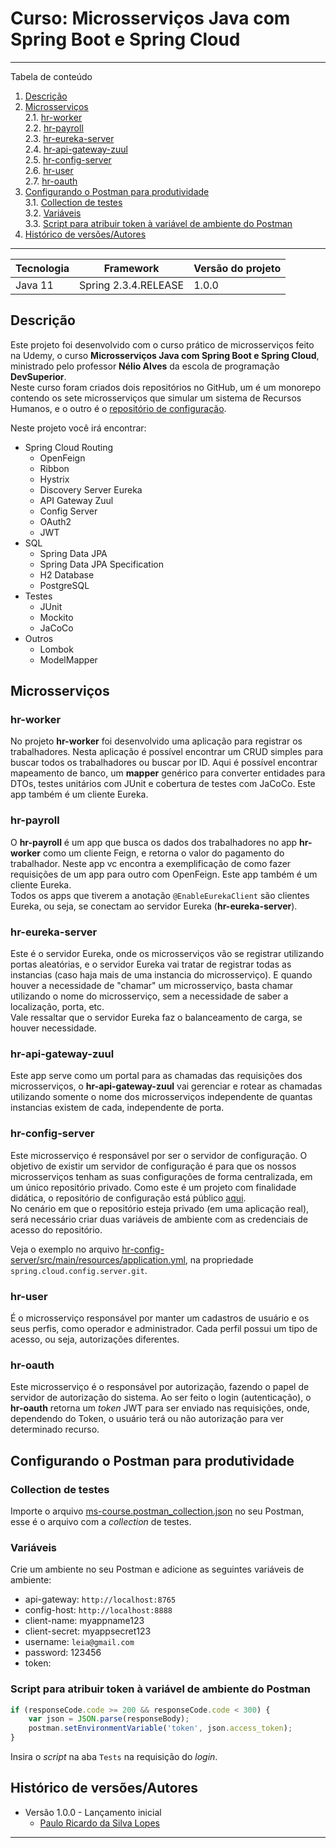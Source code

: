 # Curso: Microsserviços Java com Spring Boot e Spring Cloud

*******
Tabela de conteúdo
1. [Descrição](#descrição)
2. [Microsserviços](#microsserviços) \
  2.1. [hr-worker](#hr-worker) \
  2.2. [hr-payroll](#hr-payroll) \
  2.3. [hr-eureka-server](#hr-eureka-server) \
  2.4. [hr-api-gateway-zuul](#hr-api-gateway-zuul) \
  2.5. [hr-config-server](#hr-config-server) \
  2.6. [hr-user](#hr-user) \
  2.7. [hr-oauth](#hr-oauth)
3. [Configurando o Postman para produtividade](#configurando-o-postman-para-produtividade) \
  3.1. [Collection de testes](#collection-de-testes) \
  3.2. [Variáveis](#variáveis) \
  3.3. [Script para atribuir token à variável de ambiente do Postman](#script-para-atribuir-token-à-variável-de-ambiente-do-postman)
4. [Histórico de versões/Autores](#histórico-de-versõesautores)
*******


| Tecnologia | Framework | Versão do projeto |
|------------|-----------|-------------------|
| Java 11 | Spring 2.3.4.RELEASE | 1.0.0 |


## Descrição

Este projeto foi desenvolvido com o curso prático de microsserviços feito na Udemy, o curso **Microsserviços Java com Spring Boot e Spring Cloud**, ministrado pelo professor **Nélio Alves** da escola de programação **DevSuperior**.\
Neste curso foram criados dois repositórios no GitHub, um é um monorepo contendo os sete microsserviços que simular um sistema de Recursos Humanos, e o outro é o [repositório de configuração](https://github.com/RicardoLopes1/ms-course-configs).

Neste projeto você irá encontrar:
- Spring Cloud Routing
  - OpenFeign 
  - Ribbon 
  - Hystrix
  - Discovery Server Eureka
  - API Gateway Zuul
  - Config Server
  - OAuth2
  - JWT
- SQL
  - Spring Data JPA
  - Spring Data JPA Specification
  - H2 Database
  - PostgreSQL
- Testes
  - JUnit 
  - Mockito
  - JaCoCo
- Outros
  - Lombok
  - ModelMapper

## Microsserviços

### hr-worker

No projeto **hr-worker** foi desenvolvido uma aplicação para registrar os trabalhadores. Nesta aplicação é possível encontrar um CRUD simples para buscar todos os trabalhadores ou buscar por ID. Aqui é possível encontrar mapeamento de banco, um **mapper** genérico para converter entidades para DTOs, testes unitários com JUnit e cobertura de testes com JaCoCo. Este app também é um cliente Eureka.

### hr-payroll

O **hr-payroll** é um app que busca os dados dos trabalhadores no app **hr-worker** como um cliente Feign, e retorna o valor do pagamento do trabalhador. Neste app vc encontra a exemplificação de como fazer requisições de um app para outro com OpenFeign. Este app também é um cliente Eureka.\
Todos os apps que tiverem a anotação `@EnableEurekaClient` são clientes Eureka, ou seja, se conectam ao servidor Eureka (**hr-eureka-server**).

### hr-eureka-server

Este é o servidor Eureka, onde os microsserviços vão se registrar utilizando portas aleatórias, e o servidor Eureka vai tratar de registrar todas as instancias (caso haja mais de uma instancia do microsserviço). E quando houver a necessidade de "chamar" um microsserviço, basta chamar utilizando o nome do microsserviço, sem a necessidade de saber a localização, porta, etc.\
Vale ressaltar que o servidor Eureka faz o balanceamento de carga, se houver necessidade.

### hr-api-gateway-zuul

Este app serve como um portal para as chamadas das requisições dos microsserviços, o **hr-api-gateway-zuul** vai gerenciar e rotear as chamadas utilizando somente o nome dos microsserviços independente de quantas instancias existem de cada, independente de porta.

### hr-config-server

Este microsserviço é responsável por ser o servidor de configuração. O objetivo de existir um servidor de configuração é para que os nossos microsserviços tenham as suas configurações de forma centralizada, em um único repositório privado. Como este é um projeto com finalidade didática, o repositório de configuração está público [aqui](https://github.com/RicardoLopes1/ms-course-configs).\
No cenário em que o repositório esteja privado (em uma aplicação real), será necessário criar duas variáveis de ambiente com as credenciais de acesso do repositório.

Veja o exemplo no arquivo [hr-config-server/src/main/resources/application.yml](hr-config-server/src/main/resources/application.yml), na propriedade `spring.cloud.config.server.git`.

### hr-user

É o microsserviço responsável por manter um cadastros de usuário e os seus perfis, como operador e administrador. Cada perfil possui um tipo de acesso, ou seja, autorizações diferentes.

### hr-oauth

Este microsserviço é o responsável por autorização, fazendo o papel de servidor de autorização do sistema. Ao ser feito o login (autenticação), o **hr-oauth** retorna um _token_ JWT para ser enviado nas requisições, onde, dependendo do Token, o usuário terá ou não autorização para ver determinado recurso.

## Configurando o Postman para produtividade

### Collection de testes

Importe o arquivo [ms-course.postman_collection.json](ms-course.postman_collection.json) no seu Postman, esse é o arquivo com a _collection_ de testes.

### Variáveis

Crie um ambiente no seu Postman e adicione as seguintes variáveis de ambiente:

- api-gateway: `http://localhost:8765`
- config-host: `http://localhost:8888`
- client-name: myappname123
- client-secret: myappsecret123
- username: `leia@gmail.com`
- password: 123456
- token:

### Script para atribuir token à variável de ambiente do Postman

``` JavaScript
if (responseCode.code >= 200 && responseCode.code < 300) {
    var json = JSON.parse(responseBody);
    postman.setEnvironmentVariable('token', json.access_token);
}
```
Insira o _script_ na aba `Tests` na requisição do _login_.

## Histórico de versões/Autores

* Versão 1.0.0 - Lançamento inicial
  - [Paulo Ricardo da Silva Lopes](https://github.com/RicardoLopes1)

---

